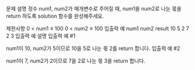 문제 설명
정수 num1, num2가 매개변수로 주어질 때, num1을 num2로 나눈 몫을 return 하도록 solution 함수를 완성해주세요.

제한사항
0 < num1 ≤ 100
0 < num2 ≤ 100
입출력 예
num1	num2	result
10	5	2
7	2	3
입출력 예 설명
입출력 예 #1

num1이 10, num2가 5이므로 10을 5로 나눈 몫 2를 return 합니다.
입출력 예 #2

num1이 7, num2가 2이므로 7을 2로 나눈 몫 3을 return 합니다.